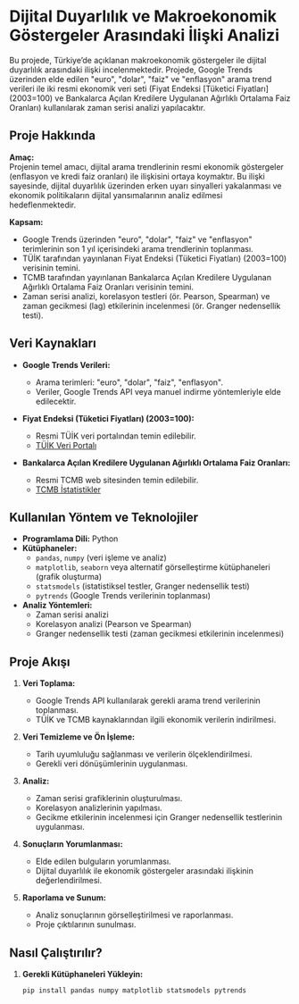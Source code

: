 # Dijital Duyarlılık ve Makroekonomik Göstergeler Arasındaki İlişki Analizi

Bu projede, Türkiye’de açıklanan makroekonomik göstergeler ile dijital duyarlılık arasındaki ilişki incelenmektedir. Projede, Google Trends üzerinden elde edilen "euro", "dolar", "faiz" ve "enflasyon" arama trend verileri ile iki resmi ekonomik veri seti (Fiyat Endeksi [Tüketici Fiyatları] (2003=100) ve Bankalarca Açılan Kredilere Uygulanan Ağırlıklı Ortalama Faiz Oranları) kullanılarak zaman serisi analizi yapılacaktır.

## Proje Hakkında

**Amaç:**  
Projenin temel amacı, dijital arama trendlerinin resmi ekonomik göstergeler (enflasyon ve kredi faiz oranları) ile ilişkisini ortaya koymaktır. Bu ilişki sayesinde, dijital duyarlılık üzerinden erken uyarı sinyalleri yakalanması ve ekonomik politikaların dijital yansımalarının analiz edilmesi hedeflenmektedir.

**Kapsam:**  
- Google Trends üzerinden "euro", "dolar", "faiz" ve "enflasyon" terimlerinin son 1 yıl içerisindeki arama trendlerinin toplanması.
- TÜİK tarafından yayınlanan Fiyat Endeksi (Tüketici Fiyatları) (2003=100) verisinin temini.
- TCMB tarafından yayınlanan Bankalarca Açılan Kredilere Uygulanan Ağırlıklı Ortalama Faiz Oranları verisinin temini.
- Zaman serisi analizi, korelasyon testleri (ör. Pearson, Spearman) ve zaman gecikmesi (lag) etkilerinin incelenmesi (ör. Granger nedensellik testi).

## Veri Kaynakları

- **Google Trends Verileri:**  
  - Arama terimleri: "euro", "dolar", "faiz", "enflasyon".  
  - Veriler, Google Trends API veya manuel indirme yöntemleriyle elde edilecektir.

- **Fiyat Endeksi (Tüketici Fiyatları) (2003=100):**  
  - Resmi TÜİK veri portalından temin edilebilir.  
  - [TÜİK Veri Portalı](https://data.tuik.gov.tr/)

- **Bankalarca Açılan Kredilere Uygulanan Ağırlıklı Ortalama Faiz Oranları:**  
  - Resmi TCMB web sitesinden temin edilebilir.  
  - [TCMB İstatistikler](https://www.tcmb.gov.tr/wps/wcm/connect/tcmb+tr/tcmb+tr/main+menu/istatistikler)

## Kullanılan Yöntem ve Teknolojiler

- **Programlama Dili:** Python
- **Kütüphaneler:**  
  - `pandas`, `numpy` (veri işleme ve analiz)  
  - `matplotlib`, `seaborn` veya alternatif görselleştirme kütüphaneleri (grafik oluşturma)  
  - `statsmodels` (istatistiksel testler, Granger nedensellik testi)  
  - `pytrends` (Google Trends verilerinin toplanması)
- **Analiz Yöntemleri:**  
  - Zaman serisi analizi  
  - Korelasyon analizi (Pearson ve Spearman)  
  - Granger nedensellik testi (zaman gecikmesi etkilerinin incelenmesi)

## Proje Akışı

1. **Veri Toplama:**  
   - Google Trends API kullanılarak gerekli arama trend verilerinin toplanması.
   - TÜİK ve TCMB kaynaklarından ilgili ekonomik verilerin indirilmesi.

2. **Veri Temizleme ve Ön İşleme:**  
   - Tarih uyumluluğu sağlanması ve verilerin ölçeklendirilmesi.
   - Gerekli veri dönüşümlerinin uygulanması.

3. **Analiz:**  
   - Zaman serisi grafiklerinin oluşturulması.
   - Korelasyon analizlerinin yapılması.
   - Gecikme etkilerinin incelenmesi için Granger nedensellik testlerinin uygulanması.

4. **Sonuçların Yorumlanması:**  
   - Elde edilen bulguların yorumlanması.
   - Dijital duyarlılık ile ekonomik göstergeler arasındaki ilişkinin değerlendirilmesi.

5. **Raporlama ve Sunum:**  
   - Analiz sonuçlarının görselleştirilmesi ve raporlanması.
   - Proje çıktılarının sunulması.

## Nasıl Çalıştırılır?

1. **Gerekli Kütüphaneleri Yükleyin:**

   ```bash
   pip install pandas numpy matplotlib statsmodels pytrends
